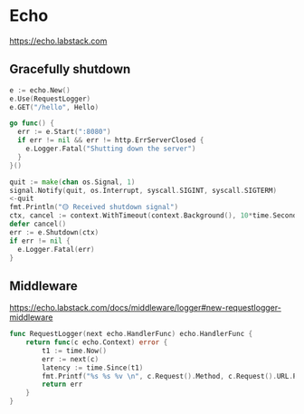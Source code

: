 # Echo

https://echo.labstack.com

## Gracefully shutdown

```go
e := echo.New()
e.Use(RequestLogger)
e.GET("/hello", Hello)

go func() {
  err := e.Start(":8080")
  if err != nil && err != http.ErrServerClosed {
    e.Logger.Fatal("Shutting down the server")
  }
}()

quit := make(chan os.Signal, 1)
signal.Notify(quit, os.Interrupt, syscall.SIGINT, syscall.SIGTERM)
<-quit
fmt.Println("🟡 Received shutdown signal")
ctx, cancel := context.WithTimeout(context.Background(), 10*time.Second)
defer cancel()
err := e.Shutdown(ctx)
if err != nil {
  e.Logger.Fatal(err)
}
```

## Middleware

https://echo.labstack.com/docs/middleware/logger#new-requestlogger-middleware

```go
func RequestLogger(next echo.HandlerFunc) echo.HandlerFunc {
	return func(c echo.Context) error {
		t1 := time.Now()
		err := next(c)
		latency := time.Since(t1)
		fmt.Printf("%s %s %v \n", c.Request().Method, c.Request().URL.Path, latency)
		return err
	}
}
```
